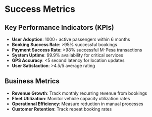 # Success Metrics

## Key Performance Indicators (KPIs)
* **User Adoption**: 1000+ active passengers within 6 months
* **Booking Success Rate**: >95% successful bookings
* **Payment Success Rate**: >98% successful M-Pesa transactions
* **System Uptime**: 99.9% availability for critical services
* **GPS Accuracy**: <5 second latency for location updates
* **User Satisfaction**: >4.5/5 average rating

## Business Metrics
* **Revenue Growth**: Track monthly recurring revenue from bookings
* **Fleet Utilization**: Monitor vehicle capacity utilization rates
* **Operational Efficiency**: Measure reduction in manual processes
* **Customer Retention**: Track repeat booking rates
